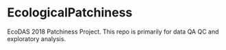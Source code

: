 # EcologicalPatchiness
EcoDAS 2018 Patchiness Project. This repo is primarily for data QA QC and exploratory analysis. 
